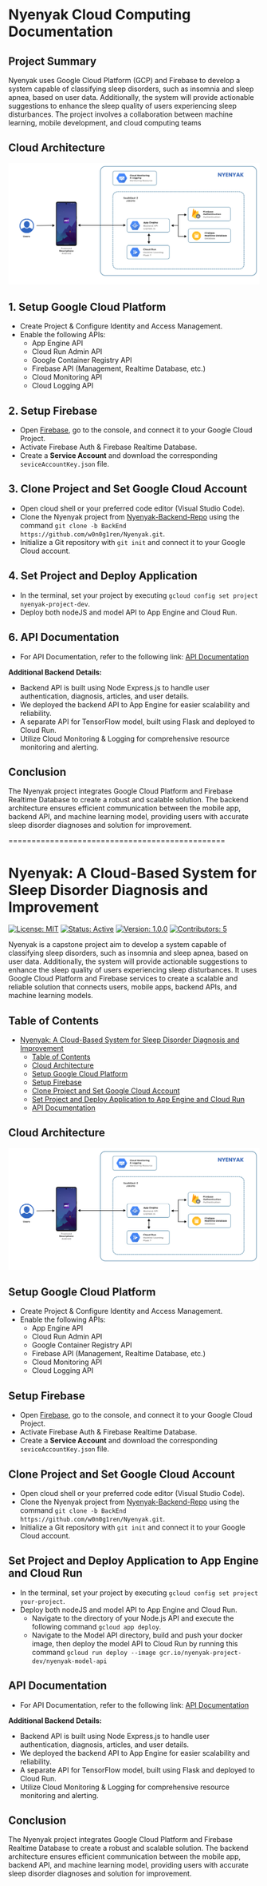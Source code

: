 # Nyenyak Cloud Computing Documentation
## Project Summary
Nyenyak uses Google Cloud Platform (GCP) and Firebase to develop a system capable of classifying sleep disorders, such as insomnia and sleep apnea, based on user data. Additionally, the system will provide actionable suggestions to enhance the sleep quality of users experiencing sleep disturbances. The project involves a collaboration between machine learning, mobile development, and cloud computing teams

## Cloud Architecture
![Architecture Illustration](https://github.com/canggihwr/cc-doc/blob/main/infrastructure.jpg)

## 1. Setup Google Cloud Platform

- Create Project & Configure Identity and Access Management.
- Enable the following APIs:
  - App Engine API
  - Cloud Run Admin API
  - Google Container Registry API
  - Firebase API (Management, Realtime Database, etc.)
  - Cloud Monitoring API
  - Cloud Logging API

## 2. Setup Firebase

- Open [Firebase](https://firebase.google.com/), go to the console, and connect it to your Google Cloud Project.
- Activate Firebase Auth & Firebase Realtime Database.
- Create a **Service Account** and download the corresponding `seviceAccountKey.json` file.

## 3. Clone Project and Set Google Cloud Account

- Open cloud shell or your preferred code editor (Visual Studio Code).
- Clone the Nyenyak project from [Nyenyak-Backend-Repo](https://github.com/w0n0g1ren/Nyenyak/tree/BackEnd) using the command `git clone -b BackEnd https://github.com/w0n0g1ren/Nyenyak.git`.
- Initialize a Git repository with `git init` and connect it to your Google Cloud account.

## 4. Set Project and Deploy Application

- In the terminal, set your project by executing `gcloud config set project nyenyak-project-dev`.
- Deploy both nodeJS and model API to App Engine and Cloud Run.

## 6. API Documentation

- For API Documentation, refer to the following link: [API Documentation](https://docs.google.com/document/d/1qCDyOA_lNiGtEkrO0boCFtzEbLcFK6LTec5WuPWMv50/edit?usp=sharing)
<!--![API Image](insert_link_to_your_api_image)-->

**Additional Backend Details:**
- Backend API is built using Node Express.js to handle user authentication, diagnosis, articles, and user details.
- We deployed the backend API to App Engine for easier scalability and reliability.
- A separate API for TensorFlow model, built using Flask and deployed to Cloud Run.
- Utilize Cloud Monitoring & Logging for comprehensive resource monitoring and alerting.

## Conclusion

The Nyenyak project integrates Google Cloud Platform and Firebase Realtime Database to create a robust and scalable solution. The backend architecture ensures efficient communication between the mobile app, backend API, and machine learning model, providing users with accurate sleep disorder diagnoses and solution for improvement.


===============================================

# Nyenyak: A Cloud-Based System for Sleep Disorder Diagnosis and Improvement

<!--![Nyenyak Logo](insert_link_to_your_logo_image)-->

[![License: MIT](https://img.shields.io/badge/License-MIT-yellow.svg)](https://opensource.org/licenses/MIT)
[![Status: Active](https://img.shields.io/badge/Status-Active-green.svg)](https://github.com/w0n0g1ren/Nyenyak/tree/BackEnd)
[![Version: 1.0.0](https://img.shields.io/badge/Version-1.0.0-blue.svg)](https://github.com/w0n0g1ren/Nyenyak/tree/BackEnd)
[![Contributors: 5](https://img.shields.io/badge/Contributors-5-orange.svg)](https://github.com/w0n0g1ren/Nyenyak/graphs/contributors)

Nyenyak is a capstone project aim to develop a system capable of classifying sleep disorders, such as insomnia and sleep apnea, based on user data. Additionally, the system will provide actionable suggestions to enhance the sleep quality of users experiencing sleep disturbances. It uses Google Cloud Platform and Firebase services to create a scalable and reliable solution that connects users, mobile apps, backend APIs, and machine learning models.

## Table of Contents

- [Nyenyak: A Cloud-Based System for Sleep Disorder Diagnosis and Improvement](#nyenyak-a-cloud-based-system-for-sleep-disorder-diagnosis-and-improvement)
  - [Table of Contents](#table-of-contents)
  - [Cloud Architecture](#cloud-architecture)
  - [Setup Google Cloud Platform](#setup-google-cloud-platform)
  - [Setup Firebase](#setup-firebase)
  - [Clone Project and Set Google Cloud Account](#clone-project-and-set-google-cloud-account)
  - [Set Project and Deploy Application to App Engine and Cloud Run](#set-project-and-deploy-application-to-app-engine-and-cloud-run)
  - [API Documentation](#api-documentation)

## Cloud Architecture

![Architecture Illustration](https://github.com/canggihwr/cc-doc/blob/main/infrastructure.jpg)

## Setup Google Cloud Platform

- Create Project & Configure Identity and Access Management.
- Enable the following APIs:
  - App Engine API
  - Cloud Run Admin API
  - Google Container Registry API
  - Firebase API (Management, Realtime Database, etc.)
  - Cloud Monitoring API
  - Cloud Logging API


## Setup Firebase

- Open [Firebase](https://firebase.google.com/), go to the console, and connect it to your Google Cloud Project.
- Activate Firebase Auth & Firebase Realtime Database.
- Create a **Service Account** and download the corresponding `seviceAccountKey.json` file.

## Clone Project and Set Google Cloud Account

- Open cloud shell or your preferred code editor (Visual Studio Code).
- Clone the Nyenyak project from [Nyenyak-Backend-Repo](https://github.com/w0n0g1ren/Nyenyak/tree/BackEnd) using the command `git clone -b BackEnd https://github.com/w0n0g1ren/Nyenyak.git`.
- Initialize a Git repository with `git init` and connect it to your Google Cloud account.

## Set Project and Deploy Application to App Engine and Cloud Run

- In the terminal, set your project by executing `gcloud config set project your-project`.
- Deploy both nodeJS and model API to App Engine and Cloud Run.
  - Navigate to the directory of your Node.js API and execute the following command `gcloud app deploy`.
  - Navigate to the Model API directory, build and push your docker image, then deploy the model API to Cloud Run by running this command `gcloud run deploy --image gcr.io/nyenyak-project-dev/nyenyak-model-api`

## API Documentation

- For API Documentation, refer to the following link: [API Documentation](https://docs.google.com/document/d/1qCDyOA_lNiGtEkrO0boCFtzEbLcFK6LTec5WuPWMv50/edit?usp=sharing)
<!--![API Image](insert_link_to_your_api_image)-->

**Additional Backend Details:**
- Backend API is built using Node Express.js to handle user authentication, diagnosis, articles, and user details.
- We deployed the backend API to App Engine for easier scalability and reliability.
- A separate API for TensorFlow model, built using Flask and deployed to Cloud Run.
- Utilize Cloud Monitoring & Logging for comprehensive resource monitoring and alerting.

## Conclusion

The Nyenyak project integrates Google Cloud Platform and Firebase Realtime Database to create a robust and scalable solution. The backend architecture ensures efficient communication between the mobile app, backend API, and machine learning model, providing users with accurate sleep disorder diagnoses and solution for improvement.
